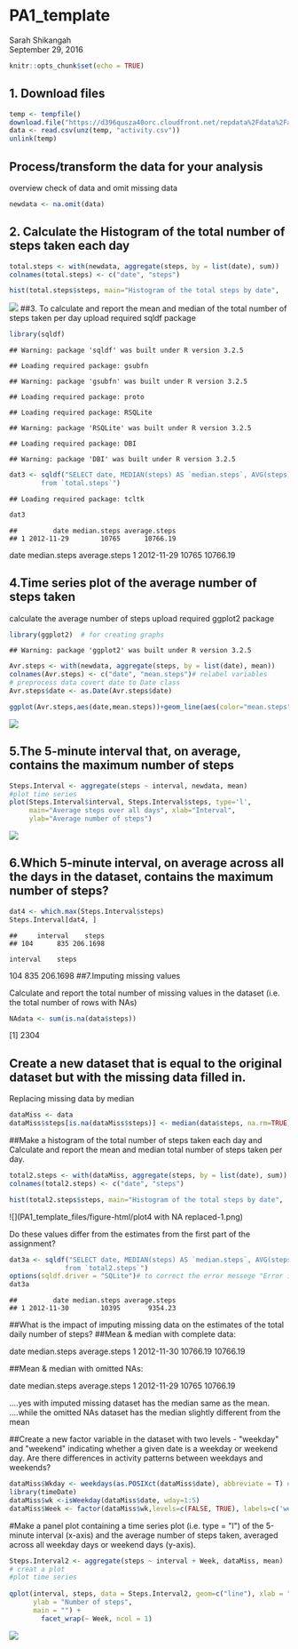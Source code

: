 # PA1_template
Sarah Shikangah  
September 29, 2016  



```r
knitr::opts_chunk$set(echo = TRUE)
```

## 1. Download files


```r
temp <- tempfile()
download.file("https://d396qusza40orc.cloudfront.net/repdata%2Fdata%2Factivity.zip",temp)
data <- read.csv(unz(temp, "activity.csv"))
unlink(temp)
```

## Process/transform the data for your analysis

overview check of data and omit missing data


```r
newdata <- na.omit(data)
```
## 2. Calculate the Histogram of the total number of steps taken each day


```r
total.steps <- with(newdata, aggregate(steps, by = list(date), sum))
colnames(total.steps) <- c("date", "steps")

hist(total.steps$steps, main="Histogram of the total steps by date",     xlab="Total steps ",     border="blue",     col="green")
```

![](PA1_template_files/figure-html/Histogram1-1.png)<!-- -->
##3. To calculate and report the mean and median of the total number of steps taken per day
 upload required sqldf package
 

```r
library(sqldf)
```

```
## Warning: package 'sqldf' was built under R version 3.2.5
```

```
## Loading required package: gsubfn
```

```
## Warning: package 'gsubfn' was built under R version 3.2.5
```

```
## Loading required package: proto
```

```
## Loading required package: RSQLite
```

```
## Warning: package 'RSQLite' was built under R version 3.2.5
```

```
## Loading required package: DBI
```

```
## Warning: package 'DBI' was built under R version 3.2.5
```

```r
dat3 <- sqldf("SELECT date, MEDIAN(steps) AS `median.steps`, AVG(steps) AS `average.steps` 
        from `total.steps`")
```

```
## Loading required package: tcltk
```

```r
dat3
```

```
##         date median.steps average.steps
## 1 2012-11-29        10765      10766.19
```
date         median.steps    average.steps
1 2012-11-29        10765      10766.19
## 4.Time series plot of the average number of steps taken
 calculate the average number of steps
 upload required ggplot2 package
 
 
 ```r
 library(ggplot2)  # for creating graphs
 ```
 
 ```
 ## Warning: package 'ggplot2' was built under R version 3.2.5
 ```
 
 ```r
 Avr.steps <- with(newdata, aggregate(steps, by = list(date), mean))
 colnames(Avr.steps) <- c("date", "mean.steps")# relabel variables
 # preprocess data covert date to Date class
 Avr.steps$date <- as.Date(Avr.steps$date)
 
 ggplot(Avr.steps,aes(date,mean.steps))+geom_line(aes(color="mean.steps"))+ ggtitle("Time series of Average daily steps") + labs(color="Legend text")
 ```
 
 ![](PA1_template_files/figure-html/plot2-1.png)<!-- -->
## 5.The 5-minute interval that, on average, contains the maximum number of steps

```r
Steps.Interval <- aggregate(steps ~ interval, newdata, mean)
#plot time series  
plot(Steps.Interval$interval, Steps.Interval$steps, type='l', 
     main="Average steps over all days", xlab="Interval", 
     ylab="Average number of steps")
```

![](PA1_template_files/figure-html/plot3-1.png)<!-- -->
## 6.Which 5-minute interval, on average across all the days in the dataset, contains the maximum number of steps?

```r
dat4 <- which.max(Steps.Interval$steps)
Steps.Interval[dat4, ]
```

```
##     interval    steps
## 104      835 206.1698
```
    interval    steps
104      835 206.1698
##7.Imputing missing values

Calculate and report the total number of missing values in the dataset (i.e. the total number of rows with NAs)

```r
NAdata <- sum(is.na(data$steps))
```
[1] 2304
## Create a new dataset that is equal to the original dataset but with the missing data filled in.
Replacing missing data by median

```r
dataMiss <- data
dataMiss$steps[is.na(dataMiss$steps)] <- median(data$steps, na.rm=TRUE)
```
##Make a histogram of the total number of steps taken each day and Calculate and report the mean and median total number of steps taken per day.

```r
total2.steps <- with(dataMiss, aggregate(steps, by = list(date), sum))
colnames(total2.steps) <- c("date", "steps")

hist(total2.steps$steps, main="Histogram of the total steps by date",     xlab="Total steps ",     border="blue",     col="green")
```

![](PA1_template_files/figure-html/plot4 with NA replaced-1.png)<!-- -->

Do these values differ from the estimates from the first part of the assignment?

```r
dat3a <- sqldf("SELECT date, MEDIAN(steps) AS `median.steps`, AVG(steps) AS `average.steps` 
              from `total2.steps`")
options(sqldf.driver = "SQLite")# to correct the error messege "Error in .verify.JDBC.result...."
dat3a
```

```
##         date median.steps average.steps
## 1 2012-11-30        10395       9354.23
```
##What is the impact of imputing missing data on the estimates of the total daily number of steps?
##Mean & median with complete data:

date median.steps average.steps
1 2012-11-30     10766.19      10766.19

##Mean & median with omitted NAs:

date         median.steps    average.steps
1 2012-11-29        10765      10766.19

....yes with imputed missing dataset has the median same as the mean.
....while the omitted NAs dataset has the median slightly different from the mean

##Create a new factor variable in the dataset with two levels - "weekday" and "weekend" indicating whether a given date is a weekday or weekend day.
Are there differences in activity patterns between weekdays and weekends?

```r
dataMiss$Wkday <- weekdays(as.POSIXct(dataMiss$date), abbreviate = T) #changing the date format to weekdays
library(timeDate)
dataMiss$wk <-isWeekday(dataMiss$date, wday=1:5)
dataMiss$Week <- factor(dataMiss$wk,levels=c(FALSE, TRUE), labels=c('weekend', 'weekday'))
```

#Make a panel plot containing a time series plot (i.e. type = "l") of the 5-minute interval (x-axis) and the average number of steps taken, averaged across all weekday days or weekend days (y-axis). 

```r
Steps.Interval2 <- aggregate(steps ~ interval + Week, dataMiss, mean)
# creat a plot
#plot time series 
 
qplot(interval, steps, data = Steps.Interval2, geom=c("line"), xlab = "Interval", 
      ylab = "Number of steps", 
      main = "") +
        facet_wrap(~ Week, ncol = 1)
```

![](PA1_template_files/figure-html/plot5-1.png)<!-- -->
